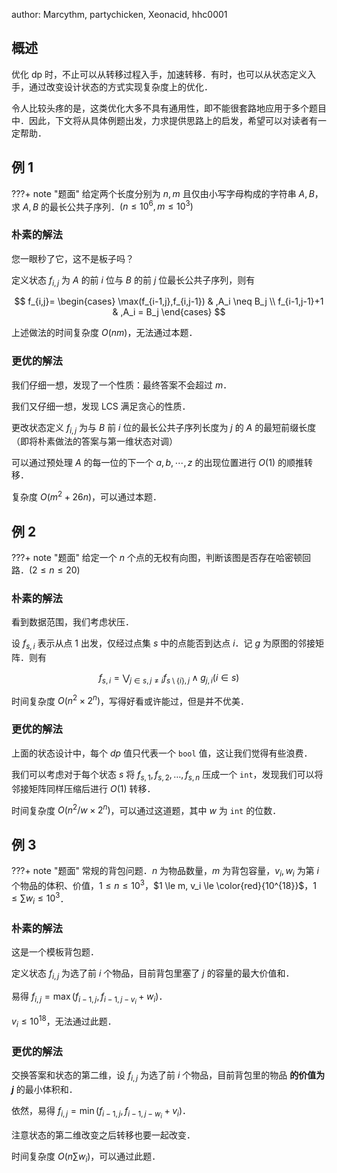 author: Marcythm, partychicken, Xeonacid, hhc0001

## 概述

优化 dp 时，不止可以从转移过程入手，加速转移．有时，也可以从状态定义入手，通过改变设计状态的方式实现复杂度上的优化．

令人比较头疼的是，这类优化大多不具有通用性，即不能很套路地应用于多个题目中．因此，下文将从具体例题出发，力求提供思路上的启发，希望可以对读者有一定帮助．

## 例 1

???+ note "题面"
    给定两个长度分别为 $n,m$ 且仅由小写字母构成的字符串 $A,B$，求 $A,B$ 的最长公共子序列．$(n\le 10^6,m\le 10^3)$

### 朴素的解法

您一眼秒了它，这不是板子吗？

定义状态 $f_{i,j}$ 为 $A$ 的前 $i$ 位与 $B$ 的前 $j$ 位最长公共子序列，则有

$$
f_{i,j}=
\begin{cases}
\max(f_{i-1,j},f_{i,j-1}) & ,A_i \neq B_j \\
f_{i-1,j-1}+1 & ,A_i = B_j 
\end{cases}
$$

上述做法的时间复杂度 $O(nm)$，无法通过本题．

### 更优的解法

我们仔细一想，发现了一个性质：最终答案不会超过 $m$．

我们又仔细一想，发现 LCS 满足贪心的性质．

更改状态定义 $f_{i,j}$ 为与 $B$ 前 $i$ 位的最长公共子序列长度为 $j$ 的 $A$ 的最短前缀长度（即将朴素做法的答案与第一维状态对调）

可以通过预处理 $A$ 的每一位的下一个 $a,b,\cdots,z$ 的出现位置进行 $O(1)$ 的顺推转移．

复杂度 $O(m^2+26n)$，可以通过本题．

## 例 2

???+ note "题面"
    给定一个 $n$ 个点的无权有向图，判断该图是否存在哈密顿回路．$(2\le n\le 20)$

### 朴素的解法

看到数据范围，我们考虑状压．

设 $f_{s,i}$ 表示从点 $1$ 出发，仅经过点集 $s$ 中的点能否到达点 $i$．记 $g$ 为原图的邻接矩阵．则有

$$
f_{s, i} = \bigvee_{j\in s, j\neq i}f_{s \setminus \{i\}, j}\wedge g_{j, i} \left(i\in s\right)
$$

时间复杂度 $O(n^2 \times 2^n)$，写得好看或许能过，但是并不优美．

### 更优的解法

上面的状态设计中，每个 $dp$ 值只代表一个 `bool` 值，这让我们觉得有些浪费．

我们可以考虑对于每个状态 $s$ 将 $f_{s,1},f_{s,2},\dots,f_{s,n}$ 压成一个 `int`，发现我们可以将邻接矩阵同样压缩后进行 $O(1)$ 转移．

时间复杂度 $O(n^2/w\times 2^n)$，可以通过这道题，其中 $w$ 为 `int` 的位数．

## 例 3

???+ note "题面"
    常规的背包问题．$n$ 为物品数量，$m$ 为背包容量，$v_i, w_i$ 为第 $i$ 个物品的体积、价值，$1 \le n \le 10^3$，$1 \le m, v_i \le \color{red}{10^{18}}$，$1 \le \sum w_i \le 10^3$．

### 朴素的解法

这是一个模板背包题．

定义状态 $f_{i, j}$ 为选了前 $i$ 个物品，目前背包里塞了 $j$ 的容量的最大价值和．

易得 $f_{i, j} = \max(f_{i - 1, j}, f_{i - 1, j - v_i} + w_i)$．

$v_i \le 10^{18}$，无法通过此题．

### 更优的解法

交换答案和状态的第二维，设 $f_{i, j}$ 为选了前 $i$ 个物品，目前背包里的物品 **的价值为 $j$** 的最小体积和．

依然，易得 $f_{i, j} = \min(f_{i - 1, j}, f_{i - 1, j - w_i} + v_i)$．

注意状态的第二维改变之后转移也要一起改变．

时间复杂度 $O(n \sum w_i)$，可以通过此题．

